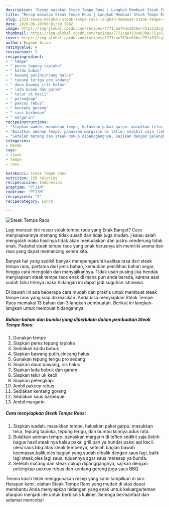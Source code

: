 ```yaml
---
description: "Resep masakan Steak Tempe Raos | Langkah Membuat Steak Tempe Raos Yang Paling Enak"
title: "Resep masakan Steak Tempe Raos | Langkah Membuat Steak Tempe Raos Yang Paling Enak"
slug: 1333-resep-masakan-steak-tempe-raos-langkah-membuat-steak-tempe-raos-yang-paling-enak
date: 2020-06-20T06:01:10.388Z
image: https://img-global.cpcdn.com/recipes/7771cae763ce03be/751x532cq70/steak-tempe-raos-foto-resep-utama.jpg
thumbnail: https://img-global.cpcdn.com/recipes/7771cae763ce03be/751x532cq70/steak-tempe-raos-foto-resep-utama.jpg
cover: https://img-global.cpcdn.com/recipes/7771cae763ce03be/751x532cq70/steak-tempe-raos-foto-resep-utama.jpg
author: Eugene Silva
ratingvalue: 4
reviewcount: 3
recipeingredient:
- " tempe"
- " peres tepung tapioka"
- " kaldu bubuk"
- " bawang putihcincang halus"
- " tepung terigu pro sedang"
- " daun bawang iris halus"
- " lada bubuk dan garam"
- " telur uk kecil"
- " pelengkap"
- " pakcoy rebus"
- " kentang goreng"
- " saus barbeque"
- " margarin"
recipeinstructions:
- "Siapkan wadah. masukkan tempe, haluskan pakai garpu. masukkan telur, tepung tapioka, tepung terigu, dan bumbu lainnya.aduk rata."
- "Bulatkan adonan tempe. panaskan margarin di teflon sedikit saja (lebih bagus hasil steak nya kalau pakai grill pan ya bunda) pakai api kecil. olesi saus bbq atas steak tempenya, setelah bagian bawah keemasan,balik,oles bagian yang sudah dibalik dengan saus lagi, balik lagi steak,oles lagi saus. tujuannya agar saus meresap ya bunda."
- "Setelah matang dan steak cukup dipanggangnya, sajikan dengan pelengkap pakcoy rebus dan kentang goreng juga saus BBQ"
categories:
- Resep
tags:
- steak
- tempe
- raos

katakunci: steak tempe raos 
nutrition: 159 calories
recipecuisine: Indonesian
preptime: "PT11M"
cooktime: "PT33M"
recipeyield: "2"
recipecategory: Lunch

---
```



![Steak Tempe Raos](https://img-global.cpcdn.com/recipes/7771cae763ce03be/751x532cq70/steak-tempe-raos-foto-resep-utama.jpg)

Lagi mencari ide resep steak tempe raos yang Enak Banget? Cara menyiapkannya memang tidak susah dan tidak juga mudah. jikalau salah mengolah maka hasilnya tidak akan memuaskan dan justru cenderung tidak enak. Padahal steak tempe raos yang enak harusnya sih memiliki aroma dan rasa yang dapat memancing selera kita.

Banyak hal yang sedikit banyak mempengaruhi kualitas rasa dari steak tempe raos, pertama dari jenis bahan, kemudian pemilihan bahan segar, hingga cara mengolah dan menyajikannya. Tidak usah pusing jika hendak menyiapkan steak tempe raos enak di mana pun anda berada, karena asal sudah tahu triknya maka hidangan ini dapat jadi suguhan istimewa.




Di bawah ini ada beberapa cara mudah dan praktis untuk membuat steak tempe raos yang siap dikreasikan. Anda bisa menyiapkan Steak Tempe Raos memakai 13 bahan dan 3 langkah pembuatan. Berikut ini langkah-langkah untuk membuat hidangannya.

<!--inarticleads1-->

##### Bahan-bahan dan bumbu yang diperlukan dalam pembuatan Steak Tempe Raos:

1. Gunakan  tempe
1. Siapkan  peres tepung tapioka
1. Sediakan  kaldu bubuk
1. Siapkan  bawang putih,cincang halus
1. Gunakan  tepung terigu pro sedang
1. Siapkan  daun bawang, iris halus
1. Siapkan  lada bubuk dan garam
1. Siapkan  telur uk kecil
1. Siapkan  pelengkap:
1. Ambil  pakcoy rebus
1. Sediakan  kentang goreng
1. Sediakan  saus barbeque
1. Ambil  margarin




<!--inarticleads2-->

##### Cara menyiapkan Steak Tempe Raos:

1. Siapkan wadah. masukkan tempe, haluskan pakai garpu. masukkan telur, tepung tapioka, tepung terigu, dan bumbu lainnya.aduk rata.
1. Bulatkan adonan tempe. panaskan margarin di teflon sedikit saja (lebih bagus hasil steak nya kalau pakai grill pan ya bunda) pakai api kecil. olesi saus bbq atas steak tempenya, setelah bagian bawah keemasan,balik,oles bagian yang sudah dibalik dengan saus lagi, balik lagi steak,oles lagi saus. tujuannya agar saus meresap ya bunda.
1. Setelah matang dan steak cukup dipanggangnya, sajikan dengan pelengkap pakcoy rebus dan kentang goreng juga saus BBQ




Terima kasih telah menggunakan resep yang kami tampilkan di sini. Harapan kami, olahan Steak Tempe Raos yang mudah di atas dapat membantu Anda menyiapkan hidangan yang enak untuk keluarga/teman ataupun menjadi ide untuk berbisnis kuliner. Semoga bermanfaat dan selamat mencoba!
